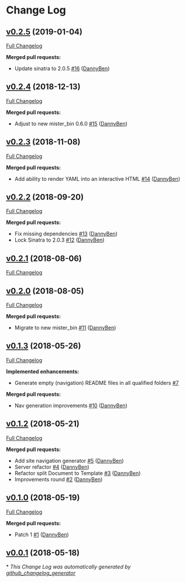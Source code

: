 # Change Log

## [v0.2.5](https://github.com/DannyBen/madman/tree/v0.2.5) (2019-01-04)
[Full Changelog](https://github.com/DannyBen/madman/compare/v0.2.4...v0.2.5)

**Merged pull requests:**

- Update sinatra to 2.0.5 [\#16](https://github.com/DannyBen/madman/pull/16) ([DannyBen](https://github.com/DannyBen))

## [v0.2.4](https://github.com/DannyBen/madman/tree/v0.2.4) (2018-12-13)
[Full Changelog](https://github.com/DannyBen/madman/compare/v0.2.3...v0.2.4)

**Merged pull requests:**

- Adjust to new mister\_bin 0.6.0 [\#15](https://github.com/DannyBen/madman/pull/15) ([DannyBen](https://github.com/DannyBen))

## [v0.2.3](https://github.com/DannyBen/madman/tree/v0.2.3) (2018-11-08)
[Full Changelog](https://github.com/DannyBen/madman/compare/v0.2.2...v0.2.3)

**Merged pull requests:**

- Add ability to render YAML into an interactive HTML [\#14](https://github.com/DannyBen/madman/pull/14) ([DannyBen](https://github.com/DannyBen))

## [v0.2.2](https://github.com/DannyBen/madman/tree/v0.2.2) (2018-09-20)
[Full Changelog](https://github.com/DannyBen/madman/compare/v0.2.1...v0.2.2)

**Merged pull requests:**

- Fix missing dependencies [\#13](https://github.com/DannyBen/madman/pull/13) ([DannyBen](https://github.com/DannyBen))
- Lock Sinatra to 2.0.3 [\#12](https://github.com/DannyBen/madman/pull/12) ([DannyBen](https://github.com/DannyBen))

## [v0.2.1](https://github.com/DannyBen/madman/tree/v0.2.1) (2018-08-06)
[Full Changelog](https://github.com/DannyBen/madman/compare/v0.2.0...v0.2.1)

## [v0.2.0](https://github.com/DannyBen/madman/tree/v0.2.0) (2018-08-05)
[Full Changelog](https://github.com/DannyBen/madman/compare/v0.1.3...v0.2.0)

**Merged pull requests:**

- Migrate to new mister\_bin [\#11](https://github.com/DannyBen/madman/pull/11) ([DannyBen](https://github.com/DannyBen))

## [v0.1.3](https://github.com/DannyBen/madman/tree/v0.1.3) (2018-05-26)
[Full Changelog](https://github.com/DannyBen/madman/compare/v0.1.2...v0.1.3)

**Implemented enhancements:**

- Generate empty \(navigation\) README files in all qualified folders [\#7](https://github.com/DannyBen/madman/issues/7)

**Merged pull requests:**

- Nav generation improvements [\#10](https://github.com/DannyBen/madman/pull/10) ([DannyBen](https://github.com/DannyBen))

## [v0.1.2](https://github.com/DannyBen/madman/tree/v0.1.2) (2018-05-21)
[Full Changelog](https://github.com/DannyBen/madman/compare/v0.1.0...v0.1.2)

**Merged pull requests:**

- Add site navigation generator [\#5](https://github.com/DannyBen/madman/pull/5) ([DannyBen](https://github.com/DannyBen))
- Server refactor [\#4](https://github.com/DannyBen/madman/pull/4) ([DannyBen](https://github.com/DannyBen))
- Refactor split Document to Template [\#3](https://github.com/DannyBen/madman/pull/3) ([DannyBen](https://github.com/DannyBen))
- Improvements round [\#2](https://github.com/DannyBen/madman/pull/2) ([DannyBen](https://github.com/DannyBen))

## [v0.1.0](https://github.com/DannyBen/madman/tree/v0.1.0) (2018-05-19)
[Full Changelog](https://github.com/DannyBen/madman/compare/v0.0.1...v0.1.0)

**Merged pull requests:**

- Patch 1 [\#1](https://github.com/DannyBen/madman/pull/1) ([DannyBen](https://github.com/DannyBen))

## [v0.0.1](https://github.com/DannyBen/madman/tree/v0.0.1) (2018-05-18)


\* *This Change Log was automatically generated by [github_changelog_generator](https://github.com/skywinder/Github-Changelog-Generator)*